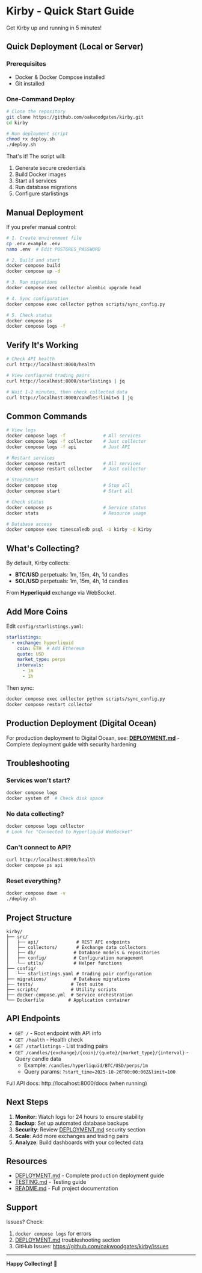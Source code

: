 # Kirby - Quick Start Guide

Get Kirby up and running in 5 minutes!

## Quick Deployment (Local or Server)

### Prerequisites
- Docker & Docker Compose installed
- Git installed

### One-Command Deploy

```bash
# Clone the repository
git clone https://github.com/oakwoodgates/kirby.git
cd kirby

# Run deployment script
chmod +x deploy.sh
./deploy.sh
```

That's it! The script will:
1. Generate secure credentials
2. Build Docker images
3. Start all services
4. Run database migrations
5. Configure starlistings

## Manual Deployment

If you prefer manual control:

```bash
# 1. Create environment file
cp .env.example .env
nano .env  # Edit POSTGRES_PASSWORD

# 2. Build and start
docker compose build
docker compose up -d

# 3. Run migrations
docker compose exec collector alembic upgrade head

# 4. Sync configuration
docker compose exec collector python scripts/sync_config.py

# 5. Check status
docker compose ps
docker compose logs -f
```

## Verify It's Working

```bash
# Check API health
curl http://localhost:8000/health

# View configured trading pairs
curl http://localhost:8000/starlistings | jq

# Wait 1-2 minutes, then check collected data
curl http://localhost:8000/candles?limit=5 | jq
```

## Common Commands

```bash
# View logs
docker compose logs -f              # All services
docker compose logs -f collector    # Just collector
docker compose logs -f api          # Just API

# Restart services
docker compose restart              # All services
docker compose restart collector    # Just collector

# Stop/Start
docker compose stop                 # Stop all
docker compose start                # Start all

# Check status
docker compose ps                   # Service status
docker stats                        # Resource usage

# Database access
docker compose exec timescaledb psql -U kirby -d kirby
```

## What's Collecting?

By default, Kirby collects:
- **BTC/USD** perpetuals: 1m, 15m, 4h, 1d candles
- **SOL/USD** perpetuals: 1m, 15m, 4h, 1d candles

From **Hyperliquid** exchange via WebSocket.

## Add More Coins

Edit `config/starlistings.yaml`:

```yaml
starlistings:
  - exchange: hyperliquid
    coin: ETH  # Add Ethereum
    quote: USD
    market_type: perps
    intervals:
      - 1m
      - 1h
```

Then sync:
```bash
docker compose exec collector python scripts/sync_config.py
docker compose restart collector
```

## Production Deployment (Digital Ocean)

For production deployment to Digital Ocean, see:
**[DEPLOYMENT.md](DEPLOYMENT.md)** - Complete deployment guide with security hardening

## Troubleshooting

### Services won't start?
```bash
docker compose logs
docker system df  # Check disk space
```

### No data collecting?
```bash
docker compose logs collector
# Look for "Connected to Hyperliquid WebSocket"
```

### Can't connect to API?
```bash
curl http://localhost:8000/health
docker compose ps api
```

### Reset everything?
```bash
docker compose down -v
./deploy.sh
```

## Project Structure

```
kirby/
├── src/
│   ├── api/              # REST API endpoints
│   ├── collectors/       # Exchange data collectors
│   ├── db/              # Database models & repositories
│   ├── config/          # Configuration management
│   └── utils/           # Helper functions
├── config/
│   └── starlistings.yaml # Trading pair configuration
├── migrations/          # Database migrations
├── tests/              # Test suite
├── scripts/            # Utility scripts
├── docker-compose.yml  # Service orchestration
└── Dockerfile         # Application container
```

## API Endpoints

- `GET /` - Root endpoint with API info
- `GET /health` - Health check
- `GET /starlistings` - List trading pairs
- `GET /candles/{exchange}/{coin}/{quote}/{market_type}/{interval}` - Query candle data
  - Example: `/candles/hyperliquid/BTC/USD/perps/1m`
  - Query params: `?start_time=2025-10-26T00:00:00Z&limit=100`

Full API docs: http://localhost:8000/docs (when running)

## Next Steps

1. **Monitor**: Watch logs for 24 hours to ensure stability
2. **Backup**: Set up automated database backups
3. **Security**: Review [DEPLOYMENT.md](DEPLOYMENT.md) security section
4. **Scale**: Add more exchanges and trading pairs
5. **Analyze**: Build dashboards with your collected data

## Resources

- [DEPLOYMENT.md](DEPLOYMENT.md) - Complete production deployment guide
- [TESTING.md](TESTING.md) - Testing guide
- [README.md](README.md) - Full project documentation

## Support

Issues? Check:
1. `docker compose logs` for errors
2. [DEPLOYMENT.md](DEPLOYMENT.md) troubleshooting section
3. GitHub Issues: https://github.com/oakwoodgates/kirby/issues

---

**Happy Collecting!** 🚀
